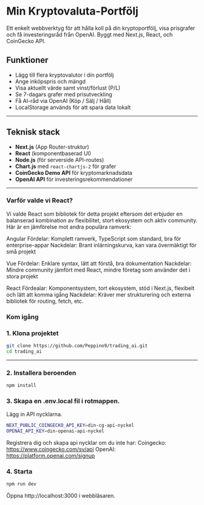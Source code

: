 # Min Kryptovaluta-Portfölj

Ett enkelt webbverktyg för att hålla koll på din kryptoportfölj, visa prisgrafer och få investeringsråd från OpenAI. Byggt med Next.js, React, och CoinGecko API.

## Funktioner

- Lägg till flera kryptovalutor i din portfölj
- Ange inköpspris och mängd
- Visa aktuellt värde samt vinst/förlust (P/L)
- Se 7-dagars grafer med prisutveckling
- Få AI-råd via OpenAI (Köp / Sälj / Håll)
- LocalStorage används för att spara data lokalt

---

## Teknisk stack

- **Next.js** (App Router-struktur)
- **React** (komponentbaserad UI)
- **Node.js** (för serverside API-routes)
- **Chart.js** med `react-chartjs-2` för grafer
- **CoinGecko Demo API** för kryptomarknadsdata
- **OpenAI API** för investeringsrekommendationer

---

### Varför valde vi React?

Vi valde React som bibliotek för detta projekt eftersom det erbjuder en balanserad kombination av flexibilitet, stort ekosystem och aktiv community. Här är en jämförelse mot andra populära ramverk:

Angular
Fördelar: Komplett ramverk, TypeScript som standard, bra för enterprise-appar
Nackdelar: Brant inlärningskurva, kan vara övermäktigt för små projekt

Vue
Fördelar: Enklare syntax, lätt att förstå, bra dokumentation
Nackdelar: Mindre community jämfört med React, mindre företag som använder det i stora projekt

React
Fördealar: Komponentsystem, tort ekosystem, stöd i Next.js, flexibelt och lätt att komma igång
Nackdelar: Kräver mer strukturering och externa bibliotek för routing, fetch, etc.


### Kom igång

### 1. Klona projektet
```bash
git clone https://github.com/Peppino9/trading_ai.git
cd trading_ai
```
---

### 2. Installera beroenden
```bash
npm install
```

### 3. Skapa en .env.local fil i rotmappen.
Lägg in API nycklarna.
```bash
NEXT_PUBLIC_COINGECKO_API_KEY=din-cg-api-nyckel
OPENAI_API_KEY=din-openai-api-nyckel
```

Registrera dig och skapa api nycklar om du inte har:
Coingecko: https://www.coingecko.com/sv/api
OpenAI: https://platform.openai.com/signup

### 4. Starta 
```bash
npm run dev
```
Öppna http://localhost:3000 i webbläsaren.
